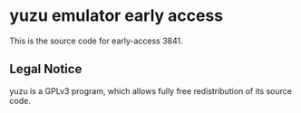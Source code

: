yuzu emulator early access
=============

This is the source code for early-access 3841.

## Legal Notice

yuzu is a GPLv3 program, which allows fully free redistribution of its source code.
